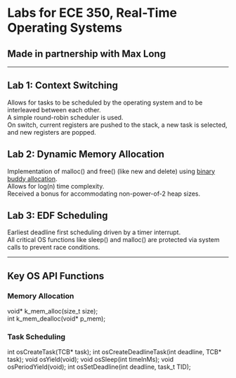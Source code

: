 # Labs for ECE 350, Real-Time Operating Systems
## Made in partnership with Max Long

---

## Lab 1: Context Switching
Allows for tasks to be scheduled by the operating system and to be interleaved between each other.  
A simple round-robin scheduler is used.  
On switch, current registers are pushed to the stack, a new task is selected, and new registers are popped.  

## Lab 2: Dynamic Memory Allocation
Implementation of malloc() and free() (like new and delete) using [binary buddy allocation](https://en.wikipedia.org/wiki/Buddy_memory_allocation).  
Allows for log(n) time complexity.  
Received a bonus for accommodating non-power-of-2 heap sizes.  

## Lab 3: EDF Scheduling
Earliest deadline first scheduling driven by a timer interrupt.  
All critical OS functions like sleep() and malloc() are protected via system calls to prevent race conditions.  

---

## Key OS API Functions

### Memory Allocation
void* k_mem_alloc(size_t size);  
int k_mem_dealloc(void* p_mem);  

### Task Scheduling
int osCreateTask(TCB* task);
int osCreateDeadlineTask(int deadline, TCB* task);
void osYield(void);
void osSleep(int timeInMs);
void osPeriodYield(void);
int osSetDeadline(int deadline, task_t TID);
